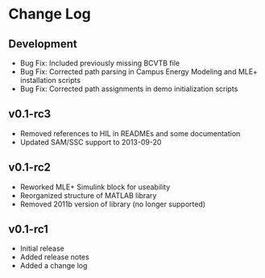 # Change Log

## Development
* Bug Fix: Included previously missing BCVTB file
* Bug Fix: Corrected path parsing in Campus Energy Modeling and MLE+ installation scripts
* Bug Fix: Corrected path assignments in demo initialization scripts

## v0.1-rc3
* Removed references to HIL in READMEs and some documentation
* Updated SAM/SSC support to 2013-09-20

## v0.1-rc2
* Reworked MLE+ Simulink block for useability
* Reorganized structure of MATLAB library
* Removed 2011b version of library (no longer supported)

## v0.1-rc1
* Initial release
* Added release notes
* Added a change log

